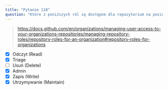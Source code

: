 ```yaml
---
title: "Pytanie 118"
question: "Które z poniższych ról są dostępne dla repozytorium na poziomie organizacji w GitHub? (Wybierz pięć.)"
---
```


> https://docs.github.com/en/organizations/managing-user-access-to-your-organizations-repositories/managing-repository-roles/repository-roles-for-an-organization#repository-roles-for-organizations

- [x] Odczyt (Read)
- [x] Triage
- [ ] Usuń (Delete)
- [x] Admin
- [x] Zapis (Write)
- [x] Utrzymywanie (Maintain)
